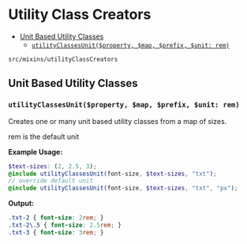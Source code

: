 # Utility Class Creators
<!-- TOC -->

- [Unit Based Utility Classes](#unit-based-utility-classes)
    - [`utilityClassesUnit($property, $map, $prefix, $unit: rem)`](#utilityclassesunitproperty-map-prefix-unit-rem)

<!-- /TOC -->


`src/mixins/utilityClassCreators`

<a id="markdown-unit-based-utility-classes" name="unit-based-utility-classes"></a>

## Unit Based Utility Classes

<a id="markdown-utilityclassesunitproperty-map-prefix-unit-rem" name="utilityclassesunitproperty-map-prefix-unit-rem"></a>

### `utilityClassesUnit($property, $map, $prefix, $unit: rem)`

Creates one or many unit based utility classes from a map of sizes.

<p class="txt-red">rem is the default unit</p>

**Example Usage:**

```scss
$text-sizes: (2, 2.5, 3);
@include utilityClassesUnit(font-size, $text-sizes, "txt");
// override default unit
@include utilityClassesUnit(font-size, $text-sizes, "txt", "px");
```

**Output:**

```scss
.txt-2 { font-size: 2rem; }
.txt-2\.5 { font-size: 2.5rem; }
.txt-3 { font-size: 3rem; }
```

<!--

```scss
utilityClasses($property, $map, ?$identifier)
```

Omit the `$identifier` to use the map `$key` as the class name.

```scss
@include utilityClasses(background-color, $color-map);
// output
.bg-brown { background-color: #795649; }
.bg-red { background-color: #dc3848; }
```

```scss
@include utilityClasses(background-color, $color-map, "bg");
// output
.brown { background-color: #795649; }
.red { background-color: #dc3848; }
``` -->
